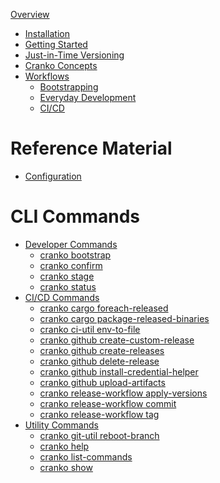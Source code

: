[Overview](index.md)

- [Installation](installation/index.md)
- [Getting Started](getting-started/index.md)
- [Just-in-Time Versioning](jit-versioning/index.md)
- [Cranko Concepts](concepts/index.md)
- [Workflows]()
  - [Bootstrapping](workflows-bootstrap/index.md)
  - [Everyday Development](workflows-dev/index.md)
  - [CI/CD](workflows-cicd/index.md)

# Reference Material

- [Configuration](configuration/index.md)

# CLI Commands

- [Developer Commands]()
  - [cranko bootstrap](commands/dev/bootstrap.md)
  - [cranko confirm](commands/dev/confirm.md)
  - [cranko stage](commands/dev/stage.md)
  - [cranko status](commands/dev/status.md)
- [CI/CD Commands]()
  - [cranko cargo foreach-released](commands/cicd/cargo-foreach-released.md)
  - [cranko cargo package-released-binaries](commands/cicd/cargo-package-released-binaries.md)
  - [cranko ci-util env-to-file](commands/cicd/ci-util-env-to-file.md)
  - [cranko github create-custom-release](commands/cicd/github-create-custom-release.md)
  - [cranko github create-releases](commands/cicd/github-create-releases.md)
  - [cranko github delete-release](commands/cicd/github-delete-release.md)
  - [cranko github install-credential-helper](commands/cicd/github-install-credential-helper.md)
  - [cranko github upload-artifacts](commands/cicd/github-upload-artifacts.md)
  - [cranko release-workflow apply-versions](commands/cicd/release-workflow-apply-versions.md)
  - [cranko release-workflow commit](commands/cicd/release-workflow-commit.md)
  - [cranko release-workflow tag](commands/cicd/release-workflow-tag.md)
- [Utility Commands]()
  - [cranko git-util reboot-branch](commands/util/git-util-reboot-branch.md)
  - [cranko help](commands/util/help.md)
  - [cranko list-commands](commands/util/list-commands.md)
  - [cranko show](commands/util/show.md)
